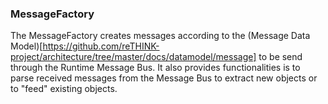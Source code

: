 ### MessageFactory

The MessageFactory creates messages according to the (Message Data Model)[https://github.com/reTHINK-project/architecture/tree/master/docs/datamodel/message] to be send through the Runtime Message Bus. 
It also provides functionalities is to parse received messages from the Message Bus to extract new objects or to "feed" existing objects.

